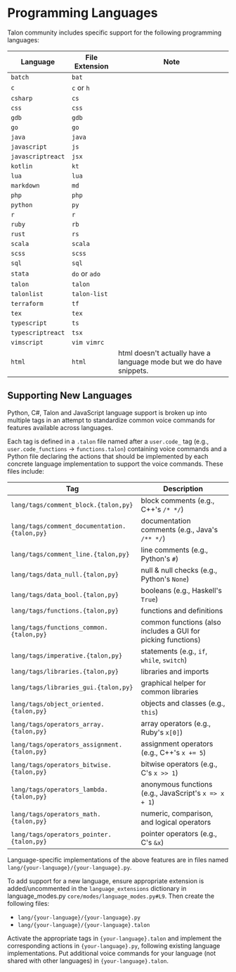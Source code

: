 # Programming Languages

Talon community includes specific support for the following programming languages:

| Language          | File Extension | Note                                                                |
| ----------------- | -------------- | ------------------------------------------------------------------- |
| `batch`           | `bat`          |                                                                     |
| `c`               | `c` or `h`     |                                                                     |
| `csharp`          | `cs`           |                                                                     |
| `css`             | `css`          |                                                                     |
| `gdb`             | `gdb`          |                                                                     |
| `go`              | `go`           |                                                                     |
| `java`            | `java`         |                                                                     |
| `javascript`      | `js`           |                                                                     |
| `javascriptreact` | `jsx`          |                                                                     |
| `kotlin`          | `kt`           |                                                                     |
| `lua`             | `lua`          |                                                                     |
| `markdown`        | `md`           |                                                                     |
| `php`             | `php`          |                                                                     |
| `python`          | `py`           |                                                                     |
| `r`               | `r`            |                                                                     |
| `ruby`            | `rb`           |                                                                     |
| `rust`            | `rs`           |                                                                     |
| `scala`           | `scala`        |                                                                     |
| `scss`            | `scss`         |                                                                     |
| `sql`             | `sql`          |                                                                     |
| `stata`           | `do` or `ado`  |                                                                     |
| `talon`           | `talon`        |                                                                     |
| `talonlist`       | `talon-list`   |                                                                     |
| `terraform`       | `tf`           |                                                                     |
| `tex`             | `tex`          |                                                                     |
| `typescript`      | `ts`           |                                                                     |
| `typescriptreact` | `tsx`          |                                                                     |
| `vimscript`       | `vim vimrc`    |                                                                     |
| `html`            | `html`         | html doesn't actually have a language mode but we do have snippets. |

## Supporting New Languages

Python, C#, Talon and JavaScript language support is broken up into multiple tags in an attempt to standardize common voice commands for features available across languages.

Each tag is defined in a `.talon` file named after a `user.code_` tag (e.g., `user.code_functions` → `functions.talon`) containing voice commands and a Python file declaring the actions that should be implemented by each concrete language implementation to support the voice commands. These files include:

| Tag                                          | Description                                                  |
| -------------------------------------------- | ------------------------------------------------------------ |
| `lang/tags/comment_block.{talon,py}`         | block comments (e.g., C++'s `/* */`)                         |
| `lang/tags/comment_documentation.{talon,py}` | documentation comments (e.g., Java's `/** */`)               |
| `lang/tags/comment_line.{talon,py}`          | line comments (e.g., Python's `#`)                           |
| `lang/tags/data_null.{talon,py}`             | null & null checks (e.g., Python's `None`)                   |
| `lang/tags/data_bool.{talon,py}`             | booleans (e.g., Haskell's `True`)                            |
| `lang/tags/functions.{talon,py}`             | functions and definitions                                    |
| `lang/tags/functions_common.{talon,py}`      | common functions (also includes a GUI for picking functions) |
| `lang/tags/imperative.{talon,py}`            | statements (e.g., `if`, `while`, `switch`)                   |
| `lang/tags/libraries.{talon,py}`             | libraries and imports                                        |
| `lang/tags/libraries_gui.{talon,py}`         | graphical helper for common libraries                        |
| `lang/tags/object_oriented.{talon,py}`       | objects and classes (e.g., `this`)                           |
| `lang/tags/operators_array.{talon,py}`       | array operators (e.g., Ruby's `x[0]`)                        |
| `lang/tags/operators_assignment.{talon,py}`  | assignment operators (e.g., C++'s `x += 5`)                  |
| `lang/tags/operators_bitwise.{talon,py}`     | bitwise operators (e.g., C's `x >> 1`)                       |
| `lang/tags/operators_lambda.{talon,py}`      | anonymous functions (e.g., JavaScript's `x => x + 1`)        |
| `lang/tags/operators_math.{talon,py}`        | numeric, comparison, and logical operators                   |
| `lang/tags/operators_pointer.{talon,py}`     | pointer operators (e.g., C's `&x`)                           |

Language-specific implementations of the above features are in files named `lang/{your-language}/{your-language}.py`.

To add support for a new language, ensure appropriate extension is added/uncommented in the `language_extensions` dictionary in language_modes.py `core/modes/language_modes.py#L9`. Then create the following files:

- `lang/{your-language}/{your-language}.py`
- `lang/{your-language}/{your-language}.talon`

Activate the appropriate tags in `{your-language}.talon` and implement the corresponding actions in `{your-language}.py`, following existing language implementations. Put additional voice commands for your language (not shared with other languages) in `{your-language}.talon`.
